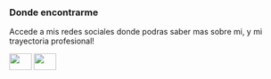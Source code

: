 <!--

- 👋 Hi, I’m @Kdna-dev
- 👀 I’m interested in ...
- 🌱 I’m currently learning ...
- 💞️ I’m looking to collaborate on ...
- 📫 How to reach me ...
- 😄 Pronouns: ...
- ⚡ Fun fact: ...
-->

<h3 align="left">Donde encontrarme</h3>
<p align="left">Accede a mis redes sociales donde podras saber mas sobre mi, y mi trayectoria profesional!</p> 
<p align="left">
<a href="https://www.linkedin.com/in/kdna/" target="blank"><img align="center" color="#D92FB8" src="https://cdn.jsdelivr.net/npm/simple-icons@3.0.1/icons/linkedin.svg" alt="" height="30" width="40" /></a>
<a href="https://www.instagram.com/kdna.dev/" target="blank"><img align="center" color="#0A66C2" src="https://cdn.jsdelivr.net/npm/simple-icons@3.0.1/icons/instagram.svg" alt="" height="30" width="40" /></a>
</p>

<!---
Kdna-dev/Kdna-dev is a ✨ special ✨ repository because its `README.md` (this file) appears on your GitHub profile.
You can click the Preview link to take a look at your changes.
--->
